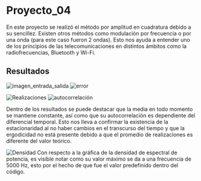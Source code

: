
# Proyecto_04
En este proyecto se realizó el método por amplitud en cuadratura debido a su sencillez. Existen otros métodos como modulación por frecuencia o por una onda (para este caso fueron 2 ondas). Esto nos ayuda a entender uno de los principios de las telecomunicaciones en distintos ámbitos  como la radiofrecuencias, Bluetooth y Wi-Fi.


## Resultados


![imagen_entrada_salida](https://user-images.githubusercontent.com/85918010/125579122-9b8ccfed-2b6b-42c3-9c64-d0198d667edf.png)
![error](https://user-images.githubusercontent.com/85918010/125579174-60c4e015-99d1-4adf-aba0-d07168aa3847.png)

![Realizaciones](https://user-images.githubusercontent.com/85918010/125579247-956a423c-92d6-469d-b9d7-2fb3e4b58935.png)
![autocorrelación](https://user-images.githubusercontent.com/85918010/125579207-9debdeda-a216-48ce-96c4-b291f3349139.png)

Dentro de los resultados se puede destacar que la media en todo momento se mantiene constante, así como que su autocorrelación es dependiente del diferencial temporal. Esto nos lleva a confirmar la existencia de la estacionaridad al no haber cambios en el transcurso del tiempo y que la ergodicidad no está presente debido a que el promedio de realizaciones es diferente del valor teórico.

![Densidad](https://user-images.githubusercontent.com/85918010/125578488-dd9e811e-d3a2-409a-9e83-29eb9dc134ba.png)
Con respecto a la gráfica de la densidad de espectral de potencia, es visible notar como su valor máximo se da a una frecuencia de 5000 Hz, esto por el hecho de que fue el valor predefinido dentro del código.
